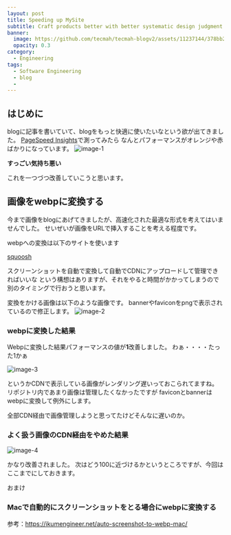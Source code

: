 ```yaml
---
layout: post
title: Speeding up MySite
subtitle: Craft products better with better systematic design judgment
banner:
  image: https://github.com/tecmah/tecmah-blogv2/assets/11237144/378bb28c-0f74-4f83-8bfd-1774beb11852
  opacity: 0.3
category: 
  - Engineering
tags: 
  - Software Engineering
  - blog
  - 
---
```


## はじめに

blogに記事を書いていて、blogをもっと快適に使いたいなという欲が出てきました。
[PageSpeed Insights](https://pagespeed.web.dev/analysis/https-www-tecmah-com/qa3nmvh66l?form_factor=desktop)で測ってみたら
なんとパフォーマンスがオレンジや赤ばかりになっています。
![image-1](https://cdn.discordapp.com/attachments/1198133923855732756/1199069514273407146/2024-01-23_2.52.59.webp?ex=65c13381&is=65aebe81&hm=9b8d1012d09a2e2c866e772688c534916e9e06f6fdd614a8a001d379ab098d0d&)

**すっごい気持ち悪い**

これを一つづつ改善していこうと思います。

## 画像をwebpに変換する

今まで画像をblogにあげてきましたが、高速化された最適な形式を考えてはいませんでした。
せいぜいが画像をURLで挿入することを考える程度です。

webpへの変換は以下のサイトを使います

[squoosh](https://squoosh.app/)

スクリーンショットを自動で変換して自動でCDNにアップロードして管理できればいいな
という構想はありますが、それをやると時間がかかってしまうので別のタイミングで行おうと思います。

変換をかける画像は以下のような画像です。
bannerやfaviconをpngで表示されているので修正します。
![image-2](https://cdn.discordapp.com/attachments/1198133923855732756/1199071931039760424/2024-01-23_4.22.42.webp?ex=65c135c2&is=65aec0c2&hm=d5ed808bf7fb805c3862936128a10d85f6e6fc8982d805d5cb501c62d1c01517&)

### webpに変換した結果

Webpに変換した結果パフォーマンスの値が**1**改善しました。
わぁ・・・・たった1かぁ

![image-3](https://cdn.discordapp.com/attachments/1198133923855732756/1199077866344808468/2024-01-23_4.45.51.webp?ex=65c13b49&is=65aec649&hm=f0937b976198239ed5228c2e3b926d5964854dba31d468e45d8a5ddca89d5eef&)

というかCDNで表示している画像がレンダリング遅いっておこられてますね。
リポジトリ内であまり画像は管理したくなかったですが
faviconとbannerはwebpに変換して例外にします。

全部CDN経由で画像管理しようと思ってたけどそんなに遅いのか。

### よく扱う画像のCDN経由をやめた結果

![image-4](https://cdn.discordapp.com/attachments/1198133923855732756/1199081350624456817/2024-01-23_4.59.52.webp?ex=65c13e87&is=65aec987&hm=80f9d79fbfb14122d43640c843d942c2edea4108f0d3d831b2e01780bd5e04ce&)

かなり改善されました。
次はどう100に近づけるかというところですが、今回はここまでにしておきます。

おまけ

### Macで自動的にスクリーンショットをとる場合にwebpに変換する

参考：<https://ikumengineer.net/auto-screenshot-to-webp-mac/>
